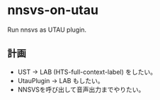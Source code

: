 # nnsvs-on-utau

Run nnsvs as UTAU plugin.

## 計画

- UST → LAB (HTS-full-context-label) をしたい。
- UtauPlugin → LAB もしたい。
- NNSVSを呼び出して音声出力までやりたい。
